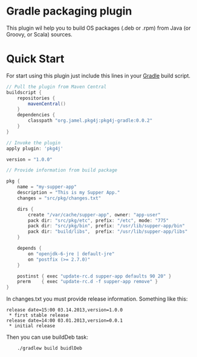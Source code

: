 # Gradle packaging plugin

This plugin wil help you to build OS packages (.deb or .rpm) from Java (or Groovy, or Scala) sources.

# Quick Start
For start using this plugin just include this lines in your [Gradle](http://gradle.org) build script.

```groovy
// Pull the plugin from Maven Central
buildscript {
    repositories {
        mavenCentral()
    }
    dependencies { 
        classpath "org.jamel.pkg4j:pkg4j-gradle:0.0.2" 
    }
}

// Invoke the plugin
apply plugin: 'pkg4j'

version = "1.0.0"

// Provide information from build package

pkg {
    name = "my-supper-app"
    description = "This is my Supper App."
    changes = "src/pkg/changes.txt"

    dirs {
        create "/var/cache/supper-app", owner: "app-user"
        pack dir: "src/pkg/etc", prefix: "/etc", mode: "775"
        pack dir: "src/pkg/bin", prefix: "/usr/lib/supper-app/bin"
        pack dir: "build/libs",  prefix: "/usr/lib/supper-app/libs"
    }

    depends {
        on "openjdk-6-jre | default-jre"
        on "postfix (>= 2.7.0)"
    }

    postinst { exec "update-rc.d supper-app defaults 90 20" }
    prerm    { exec "update-rc.d -f supper-app remove" }
}

```

In changes.txt you must provide release information. Something like this:

```
release date=15:00 03.14.2013,version=1.0.0
 * first stable release
release date=14:00 03.01.2013,version=0.0.1
 * initial release
```

Then you can use buildDeb task:

```
    ./gradlew build buidlDeb
```
